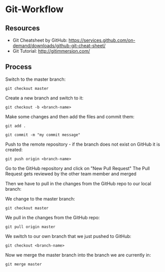 # Git-Workflow

## Resources
- Git Cheatsheet by GitHub: https://services.github.com/on-demand/downloads/github-git-cheat-sheet/
- Git Tutorial: http://gitimmersion.com/
## Process

Switch to the master branch: 
    
    git checkout master

Create a new branch and switch to it: 
    
    git checkout -b <branch-name>

Make some changes and then add the files and commit them: 
    
    git add .

    git commit -m "my commit message"

Push to the remote repository - if the branch does not exist on GitHub it is created: 
    
    git push origin <branch-name>

Go to the GitHub repository and click on "New Pull Request"
The Pull Request gets reviewed by the other team member and merged

Then we have to pull in the changes from the GitHub repo to our local branch:

We change to the master branch:
    
    git checkout master

We pull in the changes from the GitHub repo:
    
    git pull origin master

We switch to our own branch that we just pushed to GitHub: 
    
    git checkout <branch-name>

Now we merge the master branch into the branch we are currently in:
    
    git merge master